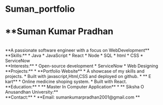# Suman_portfolio
# **Suman Kumar Pradhan

<br>
**A passionate software engineer with a focus on WebDevelopment**

<br>
**Skills:**
* Java
* JavaScript
* React
* Node
* SQL
* html
* CSS
* ServiceNow

<br>
**Interests:**
* Open-source development
* ServiceNow
* Web Designing

<br>
**Projects:**
* **Portfolio Website**
  * A showcase of my skills and projects.
  * Built with javascript,Html,CSS and deployed on github.
* ** E kart**
  * Online medicine shoping system.
  * Built with React.


<br>
**Education:**
* ** Master In Computer Application**
  * ** Siksha O Anusandhan University:** 
 
<br>
**Contact:**
* **Email: sumankumarpradhan2001@gmail.com ** 


